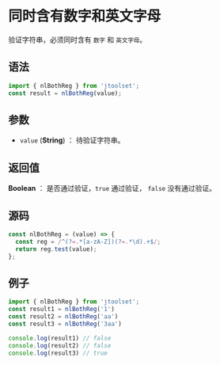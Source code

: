 

# 同时含有数字和英文字母

验证字符串，必须同时含有 `数字` 和 `英文字母`。

## 语法

```js
import { nlBothReg } from 'jtoolset';
const result = nlBothReg(value);
```

## 参数

- `value` (**String**) ： 待验证字符串。

## 返回值

**Boolean** ： 是否通过验证，`true` 通过验证， `false` 没有通过验证。

## 源码

```js
const nlBothReg = (value) => {
  const reg = /^(?=.*[a-zA-Z])(?=.*\d).+$/;
  return reg.test(value);
};
```

## 例子

```js
import { nlBothReg } from 'jtoolset';
const result1 = nlBothReg('1')
const result2 = nlBothReg('aa')
const result3 = nlBothReg('3aa')

console.log(result1) // false
console.log(result2) // false
console.log(result3) // true
```
